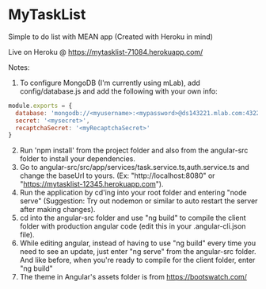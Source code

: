 # MyTaskList
Simple to do list with MEAN app (Created with Heroku in mind)

Live on Heroku @ https://mytasklist-71084.herokuapp.com/

Notes:

1. To configure MongoDB (I'm currently using mLab), add config/database.js and add the following with your own info:

```javascript
module.exports = {
  database: 'mongodb://<myusername>:<mypassword>@ds143221.mlab.com:43221/<mydatabase>',
  secret: '<mysecret>',
  recaptchaSecret: '<myRecaptchaSecret>'
}
```

2. Run 'npm install' from the project folder and also from the angular-src folder to install your dependencies.
3. Go to angular-src/src/app/services/task.service.ts,auth.service.ts and change the baseUrl to yours. (Ex: "http://localhost:8080" or "https://mytasklist-12345.herokuapp.com").
3. Run the application by cd'ing into your root folder and entering "node serve" (Suggestion: Try out nodemon or similar to auto restart the server after making changes).
4. cd into the angular-src folder and use "ng build" to compile the client folder with production angular code (edit this in your .angular-cli.json file).
5. While editing angular, instead of having to use "ng build" every time you need to see an update, just enter "ng serve" from the angular-src folder. And like before, when you're ready to compile for the client folder, enter "ng build"
7. The theme in Angular's assets folder is from https://bootswatch.com/
